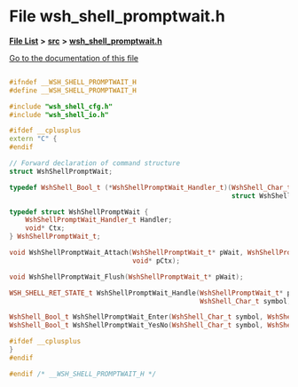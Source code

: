 

# File wsh\_shell\_promptwait.h

[**File List**](files.md) **>** [**src**](dir_68267d1309a1af8e8297ef4c3efbcdba.md) **>** [**wsh\_shell\_promptwait.h**](wsh__shell__promptwait_8h.md)

[Go to the documentation of this file](wsh__shell__promptwait_8h.md)


```C++

#ifndef __WSH_SHELL_PROMPTWAIT_H
#define __WSH_SHELL_PROMPTWAIT_H

#include "wsh_shell_cfg.h"
#include "wsh_shell_io.h"

#ifdef __cplusplus
extern "C" {
#endif

// Forward declaration of command structure
struct WshShellPromptWait;

typedef WshShell_Bool_t (*WshShellPromptWait_Handler_t)(WshShell_Char_t symbol,
                                                        struct WshShellPromptWait* pWait);

typedef struct WshShellPromptWait {
    WshShellPromptWait_Handler_t Handler;
    void* Ctx;
} WshShellPromptWait_t;

void WshShellPromptWait_Attach(WshShellPromptWait_t* pWait, WshShellPromptWait_Handler_t handler,
                               void* pCtx);

void WshShellPromptWait_Flush(WshShellPromptWait_t* pWait);

WSH_SHELL_RET_STATE_t WshShellPromptWait_Handle(WshShellPromptWait_t* pWait,
                                                WshShell_Char_t symbol);

WshShell_Bool_t WshShellPromptWait_Enter(WshShell_Char_t symbol, WshShellPromptWait_t* pWait);
WshShell_Bool_t WshShellPromptWait_YesNo(WshShell_Char_t symbol, WshShellPromptWait_t* pWait);

#ifdef __cplusplus
}
#endif

#endif /* __WSH_SHELL_PROMPTWAIT_H */
```


